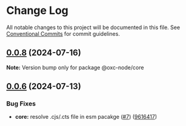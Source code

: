 # Change Log

All notable changes to this project will be documented in this file.
See [Conventional Commits](https://conventionalcommits.org) for commit guidelines.

## [0.0.8](https://github.com/oxc-project/oxc-node/compare/v0.0.7...v0.0.8) (2024-07-16)

**Note:** Version bump only for package @oxc-node/core

## [0.0.6](https://github.com/oxc-project/oxc-node/compare/v0.0.5...v0.0.6) (2024-07-13)

### Bug Fixes

- **core:** resolve .cjs/.cts file in esm pacakge ([#7](https://github.com/oxc-project/oxc-node/issues/7)) ([9616417](https://github.com/oxc-project/oxc-node/commit/9616417cb5c78ef3eae234b831c6aa425979f34b))
